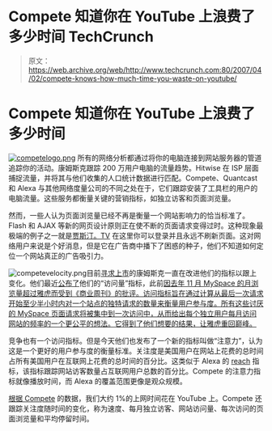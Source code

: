 # Compete 知道你在 YouTube 上浪费了多少时间 TechCrunch

> 原文：<https://web.archive.org/web/http://www.techcrunch.com:80/2007/04/02/compete-knows-how-much-time-you-waste-on-youtube/>

# Compete 知道你在 YouTube 上浪费了多少时间

[![competelogo.png](img/b8059cc884bdc49efe46b534d9dd380e.png)](https://web.archive.org/web/20221207210909/http://www.compete.com/) 所有的网络分析都通过将你的电脑连接到网站服务器的管道追踪你的活动。康姆斯克跟踪 200 万用户电脑的流量趋势。Hitwise 在 ISP 层面捕捉流量，并将其与他们收集的人口统计数据进行匹配。Compete、Quantcast 和 Alexa 与其他网络度量公司的不同之处在于，它们跟踪安装了工具栏的用户的电脑流量。这些服务都衡量关键的营销指标，如独立访客和页面浏览量。

然而，一些人认为页面浏览量已经不再是衡量一个网站影响力的恰当标准了。Flash 和 AJAX 等新的网页设计原则正在使不断的页面请求变得过时。这种现象最极端的例子之一就是[贾斯汀。TV](https://web.archive.org/web/20221207210909/http://www.beta.techcrunch.com/2007/03/19/kiko-guys-back-as-reality-tv-stars/) 在这里你可以登录并且永远不刷新页面。这对网络用户来说是个好消息，但是它在广告商中播下了困惑的种子，他们不知道如何定位一个网站真正的广告吸引力。

![competevelocity.png](img/4f53c9e52fb064fd24370c9f2f2edb99.png)目前[寻求上市](https://web.archive.org/web/20221207210909/http://www.comscore.com/press/release.asp?press=1287)的康姆斯克一直在改进他们的指标以跟上变化。他们最近[公布了](https://web.archive.org/web/20221207210909/http://www.comscore.com/press/release.asp?press=1246)他们的“访问量”指标，此前[因去年 11 月 MySpace 的月浏览量超过雅虎而受到《商业周刊》的批评。访问指标旨在通过计算从最后一次请求开始至少半小时内对一个站点的独特请求的数量来衡量用户参与度。所有这些讨厌的 MySpace 页面请求将被集中到一次访问中，从而给出每个独立用户每月访问网站的频率的一个更公平的想法。它得到了他们想要的结果，让雅虎重回巅峰。](https://web.archive.org/web/20221207210909/http://www.businessweek.com/technology/content/dec2006/tc20061215_471367.htm?campaign_id=bier_tcc.g3a.rssd1215e)

竞争也有一个访问指标。但是今天他们也发布了一个新的指标叫做“注意力”，认为这是一个更好的用户参与度的衡量标准。关注度是美国用户在网站上花费的总时间占所有美国用户在互联网上花费的总时间的百分比。这类似于 Alexa 的 [reach](https://web.archive.org/web/20221207210909/http://www.alexa.com/site/help/traffic_learn_more#reach) 指标，该指标跟踪网站访客数量占互联网用户总数的百分比。Compete 的注意力指标就像播放时间，而 Alexa 的覆盖范围更像是观众规模。

[根据 Compete](https://web.archive.org/web/20221207210909/http://snapshot.compete.com/youtube.com?metric=att) 的数据，我们大约 1%的上网时间花在 YouTube 上。Compete 还跟踪关注度随时间的变化，称为速度、每月独立访客、网站访问量、每次访问的页面浏览量和平均停留时间。